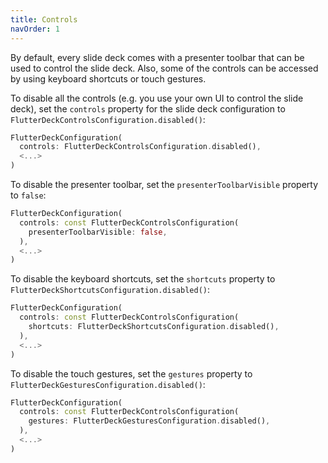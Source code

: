 ```yaml
---
title: Controls
navOrder: 1
---
```


By default, every slide deck comes with a presenter toolbar that can be used to control the slide deck. Also, some of the controls can be accessed by using keyboard shortcuts or touch gestures.

To disable all the controls (e.g. you use your own UI to control the slide deck), set the `controls` property for the slide deck configuration to `FlutterDeckControlsConfiguration.disabled()`:

```dart
FlutterDeckConfiguration(
  controls: FlutterDeckControlsConfiguration.disabled(),
  <...>
)
```

To disable the presenter toolbar, set the `presenterToolbarVisible` property to `false`:

```dart
FlutterDeckConfiguration(
  controls: const FlutterDeckControlsConfiguration(
    presenterToolbarVisible: false,
  ),
  <...>
)
```

To disable the keyboard shortcuts, set the `shortcuts` property to `FlutterDeckShortcutsConfiguration.disabled()`:

```dart
FlutterDeckConfiguration(
  controls: const FlutterDeckControlsConfiguration(
    shortcuts: FlutterDeckShortcutsConfiguration.disabled(),
  ),
  <...>
)
```

To disable the touch gestures, set the `gestures` property to `FlutterDeckGesturesConfiguration.disabled()`:

```dart
FlutterDeckConfiguration(
  controls: const FlutterDeckControlsConfiguration(
    gestures: FlutterDeckGesturesConfiguration.disabled(),
  ),
  <...>
)
```
